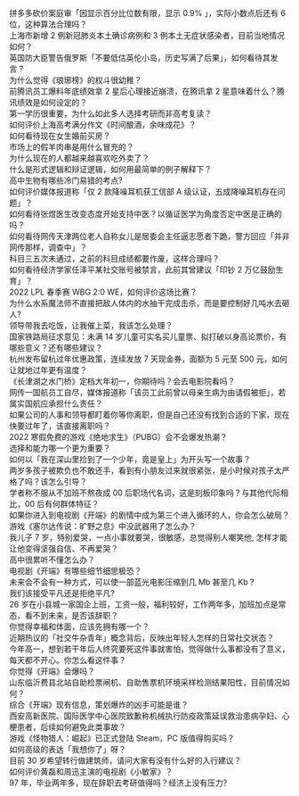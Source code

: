 拼多多砍价案庭审「因显示百分比位数有限，显示 0.9% 」，实际小数点后还有 6 位，这种算法合理吗？  
上海市新增 2 例新冠肺炎本土确诊病例和 3 例本土无症状感染者，目前当地情况如何？  
英国防大臣警告俄罗斯「不要低估英伦小岛，历史写满了后果」，如何看待其发言？  
为什么觉得《琅琊榜》的权斗很幼稚？  
前腾讯员工爆料年底绩效拿 2 星后心理接近崩溃，在腾讯拿 2 星意味着什么？腾讯绩效是如何设定的？  
第一学历很重要，为什么如此多人选择考研而非高考复读？  
如何评价上海高考满分作文《时间酿酒，余味成花》？  
如何看待现在女生婚前买房？  
市场上的假羊肉串是用什么冒充的？  
为什么现在的人都越来越喜欢吃外卖了？  
什么是形式逻辑和辩证逻辑，如何用最简单的例子解释下？  
高中生物有哪些冷门易错的考点?  
如何评价媒体报道称「仅 2 款降噪耳机获工信部 A 级认证，五成降噪耳机存在问题」？  
如何看待张煜医生改变态度开始支持中医？以循证医学为角度否定中医是正确的吗？  
如何看待网传天津两位老人自称女儿是居委会主任逼志愿者下跪，警方回应「并非网传那样，调查中」？  
科目三五次未通过，之前的科目成绩都要作废，这样合理吗？  
如何看待经济学家任泽平某社交账号被禁言，此前其曾建议「印钞 2 万亿鼓励生育」？  
2022 LPL 春季赛 WBG 2:0 WE，如何评价这场比赛？  
为什么水系魔法师不直接把敌人体内的水抽干完成击杀，而是要控制好几吨水去砸人?  
领导带我去吃饭，让我催上菜，我该怎么处理？  
国家铁路局征求意见：未满 14 岁儿童可实名买儿童票、拟打破以身高论票价，有哪些意义？还有哪些建议？  
杭州发布留杭过年优惠政策，连续发放 7 天现金券，面额为 5 元至 500 元，如何让就地过年更有温度？  
《长津湖之水门桥》定档大年初一，你期待吗？会去电影院看吗？  
网传一国航员工自尽，媒体报道称「该员工此前曾以母亲生病为由请假被拒」，若属实国航应承担什么责任？  
如果公司的人事和领导都盯着你等你离职，但是自己还没有找到合适的下家，现在快要过年了，该直接离职吗？  
2022 寒假免费的游戏《绝地求生》（PUBG）会不会爆发热潮？  
选择和能力哪一个更为重要？  
如何以「我在深山里捡到了一个少年，竟是皇上」为开头写一个故事？  
两岁多孩子被欺负也不敢还手，看到有小朋友过来就很紧张，是小时候对孩子太严格了吗？该怎么引导？  
学者称不服从不加班不熬夜成 00 后职场代名词，这是刻板印象吗？与其他代际相比，00 后有何群体特征？  
如果你进入到电视剧《开端》的剧情中成为第三个进入循环的人，你会怎么破局？  
游戏《塞尔达传说：旷野之息》中没武器用了怎么办？  
我儿子 7 岁，特别爱哭，一点小事就要哭，很敏感，总觉得别人嘲笑他, 怎样才能让他变得坚强自信、不再爱哭？  
高中很累听不懂怎么办？  
电视剧《开端》有哪些细节细思极恐？  
未来会不会有一种方式，可以使一部蓝光电影压缩到几 Mb 甚至几 Kb？  
我们该接受平凡还是拒绝平凡?  
26 岁在小县城一家国企上班，工资一般，福利较好，工作两年多，加班加点是常态，看不到未来，是否该辞职？  
你觉得幸福和体面，应该先拥有哪一个？  
近期热议的「社交牛杂青年」概念背后，反映出年轻人怎样的日常社交状态？  
今年高一，想到若干年后人终究要死这件事就害怕，觉得做什么事都没有了意义，每天都不开心。你怎么看这件事？  
你觉得《开端》会爆吗？  
山东临沂费县北站自助检票闸机、自助售票机环境采样检测结果阳性，目前情况如何？  
综合《开端》现有信息，策划爆炸的凶手可能是谁？  
西安高新医院、国际医学中心医院致歉称机械执行防疫政策延误救治患病孕妇、心梗患者，后续如何避免此类事故？  
游戏《怪物猎人：崛起》已正式登陆 Steam，PC 版值得购买吗？  
如何高级的表达「我想你了」呀？  
目前 30 岁希望转行做建筑师，请问大家有没有什么好的入行建议？  
如何评价黄磊和周迅主演的电视剧《小敏家》？  
97 年，毕业两年多，现在辞职去考研值得吗？经济上没有压力?  
